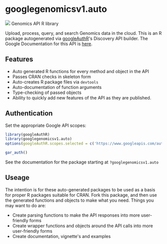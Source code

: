 # googlegenomicsv1.auto
![](http://www.google.com/images/icons/product/search-32.gif)
Genomics API R library

Upload, process, query, and search Genomics data in the cloud.
This is an R package autogenerated via [googleAuthR](http://code.markedmondson.me/googleAuthR)'s Discovery API builder. 
The Google Documentation for this API is [here](https://cloud.google.com/genomics).

## Features 
 * Auto generated R functions for every method and object in the API
 * Passes CRAN checks in skeleton form
 * Auto-creates R package files via `devtools`
 * Auto-documentation of function arguments
 * Type-checking of passed objects
 * Ability to quickly add new features of the API as they are published.

## Authentication
Set the appropriate Google API scopes:

```r
library(googleAuthR)
library(googlegenomicsv1.auto)
options(googleAuthR.scopes.selected = c('https://www.googleapis.com/auth/bigquery', 'https://www.googleapis.com/auth/devstorage.read_write', 'https://www.googleapis.com/auth/cloud-platform', 'https://www.googleapis.com/auth/genomics.readonly', 'https://www.googleapis.com/auth/genomics'))

gar_auth()
```
 See the documentation for the package starting at `?googlegenomicsv1.auto`
## Useage
The intention is for these auto-generated packages to be used as a basis for proper R packages suitable for CRAN.
Fork this package, and then use the generated functions and objects to make what you need.
Things you may want to do are:
* Create parsing functions to make the API responses into more user-friendly forms
* Create wrapper functions and objects around the API calls into more user-friendly forms
* Create documentation, vignette's and examples

